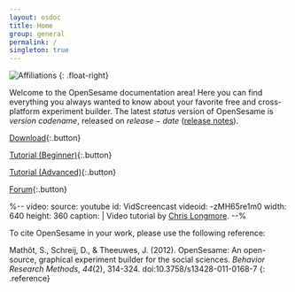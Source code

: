```yaml
---
layout: osdoc
title: Home
group: general
permalink: /
singleton: true
---
```


![Affiliations](/img/affiliations.png "Affiliations")
{: .float-right}

Welcome to the OpenSesame documentation area! Here you can find everything you always wanted to know about your favorite free and cross-platform experiment builder. The latest $status$ version of OpenSesame is $version$ *$codename$*, released on $release-date$ ([release notes]).

[Download][]{:.button}

[Tutorial (Beginner)][]{:.button}

[Tutorial (Advanced)][]{:.button}

[Forum][]{:.button}

%--
video:
 source: youtube
 id: VidScreencast
 videoid: -zMH65re1m0
 width: 640
 height: 360
 caption: |
  Video tutorial by <a href="http://chrislongmore.co.uk/">Chris Longmore</a>.
--%

To cite OpenSesame in your work, please use the following reference:

Mathôt, S., Schreij, D., & Theeuwes, J. (2012). OpenSesame: An open-source, graphical experiment builder for the social sciences. *Behavior Research Methods*, *44*(2), 314-324. doi:10.3758/s13428-011-0168-7
{: .reference}

[forum]: http://forum.cogsci.nl/
[tutorial (beginner)]: /tutorials/step-by-step-tutorial/
[tutorial (advanced)]: /tutorials/attentional-blink/
[release notes]: /notes/$version$/
[download]: /getting-opensesame/download/
[chris longmore]: http://www.chrislongmore.co.uk/
